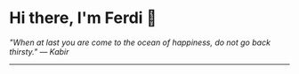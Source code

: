 <h1>Hi there, I'm Ferdi 👋</h1>

<p><em>
  "When at last you are come to the ocean of happiness, do not go back thirsty." — Kabir
</em></p>

---
